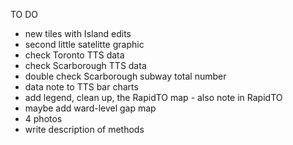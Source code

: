 

TO DO

- new tiles with Island edits
- second little satelitte graphic
- check Toronto TTS data
- check Scarborough TTS data
- double check Scarborough subway total number
- data note to TTS bar charts
- add legend, clean up, the RapidTO map - also note in RapidTO
- maybe add ward-level gap map
- 4 photos
- write description of methods
